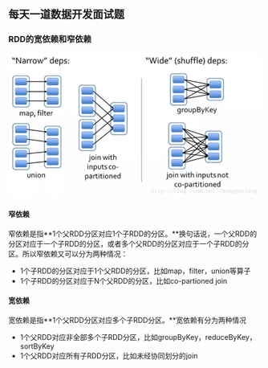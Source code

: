 ## 每天一道数据开发面试题

### RDD的宽依赖和窄依赖

![](https://raw.githubusercontent.com/javaslin/typoraImg/master/typora202005/03/171623-851020.jpeg)

####  窄依赖

窄依赖是指**1个父RDD分区对应1个子RDD的分区。**换句话说，一个父RDD的分区对应于一个子RDD的分区，或者多个父RDD的分区对应于一个子RDD的分区。所以窄依赖又可以分为两种情况：

- 1个子RDD的分区对应于1个父RDD的分区，比如map，filter，union等算子
- 1个子RDD的分区对应于N个父RDD的分区，比如co-partioned join

####  宽依赖

宽依赖是指**1个父RDD分区对应多个子RDD分区。**宽依赖有分为两种情况

- 1个父RDD对应非全部多个子RDD分区，比如groupByKey，reduceByKey，sortByKey
- 1个父RDD对应所有子RDD分区，比如未经协同划分的join

